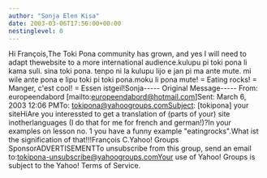 ```yaml
---
author: "Sonja Elen Kisa"
date: 2003-03-06T17:56:00+00:00
nestinglevel: 0
---
```

Hi François,The Toki Pona community has grown, and yes I will need to adapt thewebsite to a more international audience.kulupu pi toki pona li kama suli. sina toki pona. tenpo ni la kulupu lijo e jan pi ma ante mute. mi wile ante pona e lipu toki pi toki pona.moku li pona mute! = Eating rocks! = Manger, c'est cool! = Essen istgeil!Sonja-----
Original Message-----
From: europeendabord \[mailto:[europeendabord@hotmail.com](mailto://europeendabord@hotmail.com)\]Sent: March 6, 2003 12:06 PMTo: [tokipona@yahoogroups.comSubject](mailto://tokipona@yahoogroups.comSubject): \[tokipona\] your siteHiAre you interessted to get a translation of (parts of your) site inotherlanguages (I do that for me for french and german!)?In your examples on lesson no. 1 you have a funny example "eatingrocks".What ist the signification of that!!!François C.Yahoo! Groups SponsorADVERTISEMENTTo unsubscribe from this group, send an email to:[tokipona-unsubscribe@yahoogroups.comYour](mailto://tokipona-unsubscribe@yahoogroups.comYour) use of Yahoo! Groups is subject to the Yahoo! Terms of Service.